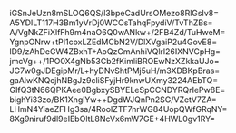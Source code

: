 iGSnJeUzn8mSLOQ6QS/l3bpeCadUrsOMezo8RlGsIv8=
A5YDILT117H3Bm1yVrDj0WCOsTahqFpydiV/TvThZBs=
A/VgNkZFiXlfFh9m4naO6Q0wANkw+/2FB4Zd/TuHweM=
YgnpONrw+tPI1coxLZEdMCbN2V/DlXVgaiP2u4GovE8=
lD9/zAhDeGW4ZBxhT+AoQzCmAnhiVQlrl26IXNVCpHg=
jmcVg++/1PO0X4gNb53Cb2fKimliBROEwNzXZkkaUJo=
JG7w0gJDEgipMr/L+hyDNvShtPMj5uH/m3XDBKpBras=
gaAlwKNQcjhNBgJz9cliSFyjHr9knwUXmy3224AEbTQ=
GIfQ3tN66QPKAee0BgbxySBYELeSpCCNDYRQrIePw8E=
bighYi33zo/BK1XnglYw++DgdWJQnPn2SG/VZetV7ZA=
LHmN4YiaeZFHg3sa/4RooIZTF7nrWG84UopQWfGRqNY=
8Xg9niruf9dl9eIEbOltL8NcVx6mW7GE+4HWL0gv1RY=

